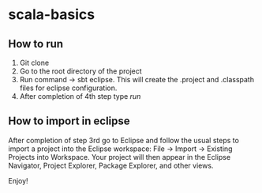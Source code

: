 # scala-basics

## How to run

1. Git clone
2. Go to the root directory of the project
3. Run command -> sbt eclipse. This will create the .project and .classpath files for eclipse configuration.
4. After completion of 4th step type _run_

## How to import in eclipse
After completion of step 3rd go to Eclipse and follow the usual steps to import a project into the Eclipse workspace: File → Import → Existing Projects into Workspace. Your project will then appear in the Eclipse Navigator, Project Explorer, Package Explorer, and other views.

Enjoy!